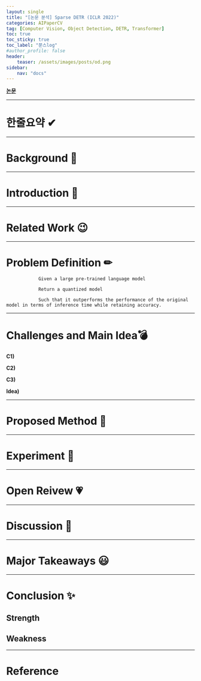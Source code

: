 ```yaml
---
layout: single
title: "[논문 분석] Sparse DETR (ICLR 2022)"
categories: AIPaperCV
tag: [Computer Vision, Object Detection, DETR, Transformer]
toc: true
toc_sticky: true
toc_label: "쭌스log"
#author_profile: false
header:
    teaser: /assets/images/posts/od.png
sidebar:
    nav: "docs"
---
```


<!-- <span style="color:blue"> ???? </span> -->

[**논문**](https://arxiv.org/abs/2111.14330)

****
# 한줄요약 ✔

****
# Background 🍱

****
# Introduction 🙌

****
# Related Work 😉

****
# Problem Definition ✏
                Given a large pre-trained language model

                Return a quantized model

                Such that it outperforms the performance of the original model in terms of inference time while retaining accuracy.

****
# Challenges and Main Idea💣
**C1)**

**C2)**

**C3)**

**Idea)**

****
# Proposed Method 🧿

****
# Experiment 👀

****
# Open Reivew 💗

****
# Discussion 🍟

****
# Major Takeaways 😃

****
# Conclusion ✨
## Strength
## Weakness

****
# Reference